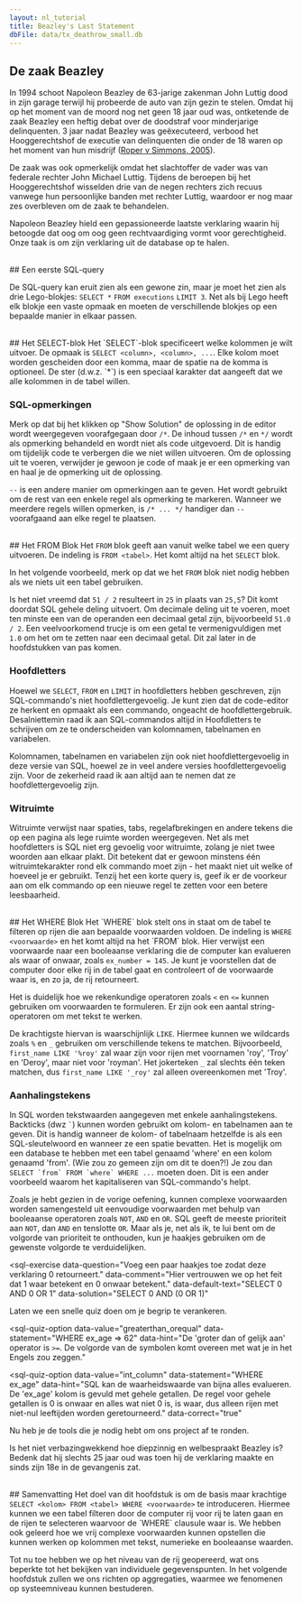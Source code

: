 ```yaml
---
layout: nl_tutorial
title: Beazley's Last Statement
dbFile: data/tx_deathrow_small.db
---
```


<a name="beazley_case"></a>
## De zaak Beazley
In 1994 schoot Napoleon Beazley de 63-jarige zakenman John Luttig dood in zijn garage terwijl hij probeerde de auto van zijn gezin te stelen. Omdat hij op het moment van de moord nog net geen 18 jaar oud was, ontketende de zaak Beazley een heftig debat over de doodstraf voor minderjarige delinquenten. 3 jaar nadat Beazley was geëxecuteerd, verbood het Hooggerechtshof de executie van delinquenten die onder de 18 waren op het moment van hun misdrijf ([Roper v Simmons, 2005](https://en.wikipedia.org/wiki/Roper_v._Simmons)).

De zaak was ook opmerkelijk omdat het slachtoffer de vader was van federale rechter John Michael Luttig. Tijdens de beroepen bij het Hooggerechtshof wisselden drie van de negen rechters zich recuus vanwege hun persoonlijke banden met rechter Luttig, waardoor er nog maar zes overbleven om de zaak te behandelen.

Napoleon Beazley hield een gepassioneerde laatste verklaring waarin hij betoogde dat oog om oog geen rechtvaardiging vormt voor gerechtigheid. Onze taak is om zijn verklaring uit de database op te halen.

<br>
<a name="first"></a>
## Een eerste SQL-query
<sql-exercise
  data-question="Voer deze query uit om de eerste 3 rijen van de tabel 'executions' op te halen."
  data-comment="Het bekijken van een paar rijen is een goede manier om de kolommen van een tabel te achterhalen. Probeer de kolomnamen te onthouden voor later gebruik."
  data-default-text="SELECT * FROM executions LIMIT 3"></sql-exercise>

De SQL-query kan eruit zien als een gewone zin, maar je moet het zien als drie Lego-blokjes:
<code class='codeblock'>SELECT *</code>
<code class='codeblock'>FROM executions</code>
<code class='codeblock'>LIMIT 3</code>.
Net als bij Lego heeft elk blokje een vaste opmaak en moeten de verschillende blokjes op een bepaalde manier in elkaar passen.

<br>
<a name="select"></a>
## Het SELECT-blok
Het `SELECT`-blok specificeert welke kolommen je wilt uitvoer. De opmaak is <code class='codeblock'>SELECT &lt;column&gt;, &lt;column&gt;, ...</code>. Elke kolom moet worden gescheiden door een komma, maar de spatie na de komma is optioneel. De ster (d.w.z. `*`) is een speciaal karakter dat aangeeft dat we alle kolommen in de tabel willen.

<sql-exercise
  data-question="Pas in de onderstaande code-editor de query aan om de kolom `last_statement` toe te voegen aan de bestaande kolommen."
  data-comment="Zodra je klaar bent, kun je op Shift+Enter drukken om de query uit te voeren."
  data-default-text="SELECT first_name, last_name
FROM executions
LIMIT 3"
  data-solution="SELECT first_name, last_name, last_statement FROM executions LIMIT 3"></sql-exercise>

<a name="comments"></a>
<div class="sideNote">
  <h3>SQL-opmerkingen</h3>
  <p>Merk op dat bij het klikken op "Show Solution" de oplossing in de editor wordt weergegeven voorafgegaan door <code>/*</code>. De inhoud tussen <code>/*</code> en <code>*/</code> wordt als opmerking behandeld en wordt niet als code uitgevoerd. Dit is handig om tijdelijk code te verbergen die we niet willen uitvoeren. Om de oplossing uit te voeren, verwijder je gewoon je code of maak je er een opmerking van en haal je de opmerking uit de oplossing.</p>
  <p><code>--</code> is een andere manier om opmerkingen aan te geven. Het wordt gebruikt om de rest van een enkele regel als opmerking te markeren. Wanneer we meerdere regels willen opmerken, is <code>/* ... */</code> handiger dan <code>--</code> voorafgaand aan elke regel te plaatsen.</p>
</div>

<br>
<a name="from"></a>
## Het FROM Blok
Het <code>FROM</code> blok geeft aan vanuit welke tabel we een query uitvoeren. De indeling is <code class="codeblock">FROM &lt;tabel&gt;</code>. Het komt altijd na het <code>SELECT</code> blok.

<sql-exercise
  data-questtion="Voer de gegeven query uit en observeer de fout die wordt gegenereerd. Corrigeer de query."
  data-comment="Het is een goede gewoonte om foutmeldingen te bekijken wanneer er iets misgaat. Vermijd het oplossen van problemen op gevoel of door trial-and-error."
  data-default-text="SELECT first_name FROM execution LIMIT 3"
  data-solution="SELECT first_name FROM executions LIMIT 3"></sql-exercise>

In het volgende voorbeeld, merk op dat we het `FROM` blok niet nodig hebben als we niets uit een tabel gebruiken.

<sql-exercise
  data-question="Pas de query aan om 50 en 51 te delen door 2."
  data-comment="SQL ondersteunt alle gebruikelijke rekenkundige bewerkingen."
  data-default-text="SELECT 50 + 2, 51 * 2"
  data-solution="SELECT 50 / 2, 51 / 2"></sql-exercise>

Is het niet vreemd dat `51 / 2` resulteert in `25` in plaats van `25,5`? Dit komt doordat SQL gehele deling uitvoert. Om decimale deling uit te voeren, moet ten minste een van de operanden een decimaal getal zijn, bijvoorbeeld `51.0 / 2`. Een veelvoorkomend trucje is om een getal te vermenigvuldigen met `1.0` om het om te zetten naar een decimaal getal. Dit zal later in de hoofdstukken van pas komen.

<a name="capitalization"></a>
<div class="sideNote">
  <h3>Hoofdletters</h3>
  <p>Hoewel we <code>SELECT</code>, <code>FROM</code> en <code>LIMIT</code> in hoofdletters hebben geschreven, zijn SQL-commando's niet hoofdlettergevoelig. Je kunt zien dat de code-editor ze herkent en opmaakt als een commando, ongeacht de hoofdlettergebruik. Desalniettemin raad ik aan SQL-commandos altijd in Hoofdletters te schrijven om ze te onderscheiden van kolomnamen, tabelnamen en variabelen.</p>
  <p>Kolomnamen, tabelnamen en variabelen zijn ook niet hoofdlettergevoelig in deze versie van SQL, hoewel ze in veel andere versies hoofdlettergevoelig zijn. Voor de zekerheid raad ik aan altijd aan te nemen dat ze hoofdlettergevoelig zijn.</p>
</div>

<a name="whitespace"></a>
<div class="sideNote">
  <h3>Witruimte</h3>
  <p>Witruimte verwijst naar spaties, tabs, regelafbrekingen en andere tekens die op een pagina als lege ruimte worden weergegeven. Net als met hoofdletters is SQL niet erg gevoelig voor witruimte, zolang je niet twee woorden aan elkaar plakt. Dit betekent dat er gewoon minstens één witruimtekarakter rond elk commando moet zijn - het maakt niet uit welke of hoeveel je er gebruikt. Tenzij het een korte query is, geef ik er de voorkeur aan om elk commando op een nieuwe regel te zetten voor een betere leesbaarheid.</p>

<sql-exercise
  data-question="Controleer of fouten maken in hoofdletters en witruimte nog steeds een geldige query oplevert."
  data-comment="Karla Tucker was de eerste vrouw die werd geëxecuteerd in Texas sinds de Burgeroorlog. Ze werd ter dood gebracht voor het doden van twee mensen tijdens een overval in 1983."
  data-default-text="   SeLeCt   first_name,last_name
  fRoM      executions
        WhErE ex_number = 145"></sql-exercise>
</div>

<br>
<a name="where"></a>
## Het WHERE Blok
Het `WHERE` blok stelt ons in staat om de tabel te filteren op rijen die aan bepaalde voorwaarden voldoen. De indeling is <code class='codeblock'>WHERE &lt;voorwaarde&gt;</code> en het komt altijd na het `FROM` blok. Hier verwijst een voorwaarde naar een booleaanse verklaring die de computer kan evalueren als waar of onwaar, zoals <code>ex_number = 145</code>. Je kunt je voorstellen dat de computer door elke rij in de tabel gaat en controleert of de voorwaarde waar is, en zo ja, de rij retourneert.

<sql-exercise
  data-question="Vind de voornaam, achternaam en leeftijd (ex_age) van gevangenen van 25 jaar of jonger op het moment van executie."
  data-comment="Omdat de gemiddelde tijd die gevangenen op death row doorbrengen vóór de executie 10,26 jaar is, zijn er sinds 1976 slechts 6 gevangenen zo jong geëxecuteerd in Texas."
  data-default-text=""
  data-solution="SELECT first_name, last_name, ex_age
FROM executions WHERE ex_age <= 25"></sql-exercise>

Het is duidelijk hoe we rekenkundige operatoren zoals `<` en `<=` kunnen gebruiken om voorwaarden te formuleren. Er zijn ook een aantal string-operatoren om met tekst te werken.

De krachtigste hiervan is waarschijnlijk <code>LIKE</code>. Hiermee kunnen we wildcards zoals `%` en `_` gebruiken om verschillende tekens te matchen. Bijvoorbeeld, `first_name LIKE '%roy'` zal waar zijn voor rijen met voornamen 'roy', 'Troy' en 'Deroy', maar niet voor 'royman'. Het jokerteken `_` zal slechts één teken matchen, dus `first_name LIKE '_roy'` zal alleen overeenkomen met 'Troy'.

<sql-exercise
  data-question="Pas de query aan om het resultaat voor Raymond Landry te vinden."
  data-comment="Je zou denken dat dit gemakkelijk zou zijn omdat we zijn voornaam en achternaam al kennen. Maar datasets zijn zelden zo schoon. Gebruik de LIKE-operator zodat je zijn naam niet perfect hoeft te weten om de rij te vinden."
  data-default-text="SELECT first_name, last_name, ex_number
FROM executions
WHERE first_name = 'Raymond'
  AND last_name = 'Landry'"
  data-solution="SELECT first_name, last_name, ex_number
FROM executions
WHERE first_name = 'Raymond'
  AND last_name LIKE '%Landry%'"></sql-exercise>

<a name="quotes"></a>
<div class="sideNote">
  <h3>Aanhalingstekens</h3>
  <p>In SQL worden tekstwaarden aangegeven met enkele aanhalingstekens. Backticks (dwz <code>`</code>) kunnen worden gebruikt om kolom- en tabelnamen aan te geven. Dit is handig wanneer de kolom- of tabelnaam hetzelfde is als een SQL-sleutelwoord en wanneer ze een spatie bevatten. Het is mogelijk om een database te hebben met een tabel genaamd 'where' en een kolom genaamd 'from'. (Wie zou zo gemeen zijn om dit te doen?!) Je zou dan <code>SELECT `from` FROM `where` WHERE ...</code> moeten doen. Dit is een ander voorbeeld waarom het kapitaliseren van SQL-commando's helpt.</p>
</div>

Zoals je hebt gezien in de vorige oefening, kunnen complexe voorwaarden worden samengesteld uit eenvoudige voorwaarden met behulp van booleaanse operatoren zoals `NOT`, `AND` en `OR`. SQL geeft de meeste prioriteit aan `NOT`, dan `AND` en tenslotte `OR`. Maar als je, net als ik, te lui bent om de volgorde van prioriteit te onthouden, kun je haakjes gebruiken om de gewenste volgorde te verduidelijken.

<sql-exercise
  data-question="Voeg een paar haakjes toe zodat deze verklaring 0 retourneert."
  data-comment="Hier vertrouwen we op het feit dat 1 waar betekent en 0 onwaar betekent."
  data-default-text="SELECT 0 AND 0 OR 1"
  data-solution="SELECT 0 AND (0 OR 1)"
  ></sql-exercise>

Laten we een snelle quiz doen om je begrip te verankeren.

<sql-quiz
  data-title="Selecteer de <code>WHERE</code> blokken met geldige voorwaarden."
  data-description="Dit zijn lastige. Zelfs als je het juist hebt geraden, lees dan de uitleg om de redenering te begrijpen.">
  <sql-quiz-option
    data-value="bool_literal"
    data-statement="WHERE 0"
    data-hint="<code>1</code> en <code>0</code> zijn de meest elementaire booleaanse verklaringen. Dit blok garandeert dat er geen rijen worden geretourneerd."
    data-correct="true"></sql-quiz-option>
  <sql-quiz-option
    data-value="python_equal"
    data-statement="WHERE ex_age == 62"
    data-hint="De <code>==</code> operator controleert gelijkheid in veel andere programmeertalen, maar SQL gebruikt <code>=</code>."
    ></sql-quiz-option>
  <sql-quiz-option
    data-value="column_comparison"
    data-statement="WHERE ex_number < ex_age"
    data-hint="Meerdere kolomnamen kunnen worden gebruikt in een voorwaarde."
    data-correct="true"></sql-quiz-option>
  <sql-quiz-option
    data-value="greaterthan_orequal"
    data-statement="WHERE ex_age => 62"
    data-hint="De 'groter dan of gelijk aan' operator is <code>>=</code>. De volgorde van de symbolen komt overeen met wat je in het Engels zou zeggen."
  ></sql-quiz-option>
  <sql-quiz-option
    data-value="int_column"
    data-statement="WHERE ex_age"
    data-hint="SQL kan de waarheidswaarde van bijna alles evalueren. De 'ex_age' kolom is gevuld met gehele getallen. De regel voor gehele getallen is 0 is onwaar en alles wat niet 0 is, is waar, dus alleen rijen met niet-nul leeftijden worden geretourneerd."
    data-correct="true"
  ></sql-quiz-option>
  <sql-quiz-option
    data-value="like_order"
    data-statement="WHERE '%obert%' LIKE first_name"
    data-hint="Meer dan één jokerteken is prima. Maar het patroon moet na de LIKE-operator komen."
    ></sql-quiz-option>
</sql-quiz>

Nu heb je de tools die je nodig hebt om ons project af te ronden.
<sql-exercise
  data-question="Vind de laatste verklaring van Napoleon Beazley."
  data-default-text=""
  data-solution="SELECT last_statement
FROM executions
WHERE first_name = 'Napoleon'
  AND last_name = 'Beazley'"></sql-exercise>

Is het niet verbazingwekkend hoe diepzinnig en welbespraakt Beazley is? Bedenk dat hij slechts 25 jaar oud was toen hij de verklaring maakte en sinds zijn 18e in de gevangenis zat.

<br>
<a name="#recap"></a>
## Samenvatting
Het doel van dit hoofdstuk is om de basis maar krachtige <code class="codeblock">SELECT &lt;kolom&gt; FROM &lt;tabel&gt; WHERE &lt;voorwaarde&gt;</code> te introduceren. Hiermee kunnen we een tabel filteren door de computer rij voor rij te laten gaan en de rijen te selecteren waarvoor de `WHERE` clausule waar is. We hebben ook geleerd hoe we vrij complexe voorwaarden kunnen opstellen die kunnen werken op kolommen met tekst, numerieke en booleaanse waarden.

Tot nu toe hebben we op het niveau van de rij geopereerd, wat ons beperkte tot het bekijken van individuele gegevenspunten. In het volgende hoofdstuk zullen we ons richten op aggregaties, waarmee we fenomenen op systeemniveau kunnen bestuderen.